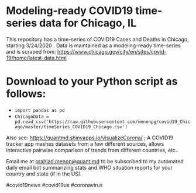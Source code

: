 # Modeling-ready COVID19 time-series data for Chicago, IL
This repository has a time-series of COVID19 Cases and Deaths in Chicago, starting 3/24/2020 . Data is maintained as a modeling-ready time-series and is scraped from: https://www.chicago.gov/city/en/sites/covid-19/home/latest-data.html

# Download to your Python script as follows:
* `import pandas as pd`
* `ChicagoData = pd.read_csv('https://raw.githubusercontent.com/menonpg/covid19_Chicago/master/timeSeries_COVID19_Chicago.csv')`

Also see: https://quantmd.shinyapps.io/visualizeCorona/ ; A COVID19 tracker app mashes datasets from a few different sources, allows interactive pairwise comparison of trends from different countries, etc..

Email me at prahlad.menon@quant.md to be subscribed to my automated daily email bot summarizing stats and WHO situation reports for your country and state (if in the US).

#covid19news #covid19us #coronavirus
